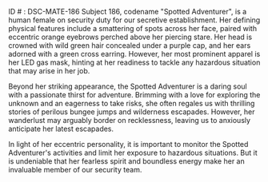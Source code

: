 ID # : DSC-MATE-186
Subject 186, codename "Spotted Adventurer", is a human female on security duty for our secretive establishment. Her defining physical features include a smattering of spots across her face, paired with eccentric orange eyebrows perched above her piercing stare. Her head is crowned with wild green hair concealed under a purple cap, and her ears adorned with a green cross earring. However, her most prominent apparel is her LED gas mask, hinting at her readiness to tackle any hazardous situation that may arise in her job.

Beyond her striking appearance, the Spotted Adventurer is a daring soul with a passionate thirst for adventure. Brimming with a love for exploring the unknown and an eagerness to take risks, she often regales us with thrilling stories of perilous bungee jumps and wilderness escapades. However, her wanderlust may arguably border on recklessness, leaving us to anxiously anticipate her latest escapades.

In light of her eccentric personality, it is important to monitor the Spotted Adventurer's activities and limit her exposure to hazardous situations. But it is undeniable that her fearless spirit and boundless energy make her an invaluable member of our security team.